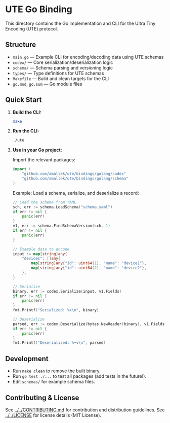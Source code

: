 # UTE Go Binding

This directory contains the Go implementation and CLI for the Ultra Tiny Encoding (UTE) protocol.

## Structure

- `main.go` — Example CLI for encoding/decoding data using UTE schemas
- `codex/` — Core serialization/deserialization logic
- `schema/` — Schema parsing and versioning logic
- `types/` — Type definitions for UTE schemas
- `Makefile` — Build and clean targets for the CLI
- `go.mod`, `go.sum` — Go module files

## Quick Start

1. **Build the CLI:**

   ```sh
   make
   ```

2. **Run the CLI:**

   ```sh
   ./ute
   ```


3. **Use in your Go project:**

   Import the relevant packages:
   ```go
   import (
       "github.com/amallek/ute/bindings/golang/codex"
       "github.com/amallek/ute/bindings/golang/schema"
   )
   ```

   Example: Load a schema, serialize, and deserialize a record:

   ```go
   // Load the schema from YAML
   sch, err := schema.LoadSchema("schema.yaml")
   if err != nil {
       panic(err)
   }
   v1, err := schema.FindSchemaVersion(sch, 1)
   if err != nil {
       panic(err)
   }

   // Example data to encode
   input := map[string]any{
       "devices": []any{
           map[string]any{"id": uint64(1), "name": "device1"},
           map[string]any{"id": uint64(2), "name": "device2"},
       },
   }

   // Serialize
   binary, err := codex.Serialize(input, v1.Fields)
   if err != nil {
       panic(err)
   }
   fmt.Printf("Serialized: %x\n", binary)

   // Deserialize
   parsed, err := codex.Deserialize(bytes.NewReader(binary), v1.Fields)
   if err != nil {
       panic(err)
   }
   fmt.Printf("Deserialized: %+v\n", parsed)
   ```


## Development

- Run `make clean` to remove the built binary.
- Run `go test ./...` to test all packages (add tests in the future!).
- Edit `schemas/` for example schema files.

## Contributing & License

See [../../CONTRIBUTING.md](../../CONTRIBUTING.md) for contribution and distribution guidelines.
See [../../LICENSE](../../LICENSE) for license details (MIT License).
